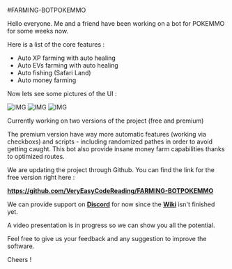 #FARMING-BOTPOKEMMO

Hello everyone.
Me and a friend have been working on a bot for POKEMMO for some weeks now.

Here is a list of the core features :

* Auto XP farming with auto healing
*   Auto EVs farming with auto healing
 *  Auto fishing (Safari Land)
 *  Auto money farming

Now lets see some pictures of the UI :

![IMG](https://i.imgur.com/j6tIRb9.png)
![IMG](https://i.imgur.com/fxyEdym.png)
![IMG](https://camo.githubusercontent.com/66baa4390e604f6548cd3913a0608eb869fdfb20c89e989ec434963cb89c5ca9/68747470733a2f2f692e696d6775722e636f6d2f677a444f52676b2e706e67)

Currently working on two versions of the project (free and premium)

The premium version have way more automatic features (working via checkboxs) and scripts - including randomized pathes in order to avoid getting caught. This bot also provide insane money farm capabilities thanks to optimized routes.

We are updating the project through Github. You can find the link for the free version right here :

**https://github.com/VeryEasyCodeReading/FARMING-BOTPOKEMMO**

We can provide support on [**Discord**](https://discord.gg/vm5QQZ8bFG) for now since the [**Wiki**](https://github.com/VeryEasyCodeReading/FARMING-BOTPOKEMMO/wiki) isn't finished yet.

A video presentation is in progress so we can show you all the potential.

Feel free to give us your feedback and any suggestion to improve the software.

Cheers !
